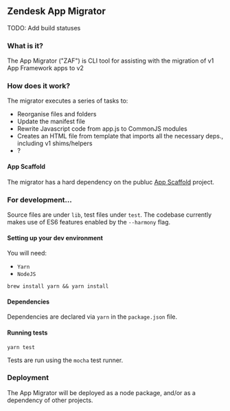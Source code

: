 ## Zendesk App Migrator

TODO: Add build statuses

### What is it?

The App Migrator ("ZAF") is CLI tool for assisting with the migration of v1 App Framework apps to v2

### How does it work?

The migrator executes a series of tasks to:
- Reorganise files and folders
- Update the manifest file
- Rewrite Javascript code from app.js to CommonJS modules
- Creates an HTML file from template that imports all the necessary deps., including v1 shims/helpers
- ?

#### App Scaffold

The migrator has a hard dependency on the publuc [App Scaffold](https://github.com/zendesk/app_scaffold) project.

### For development...

Source files are under `lib`, test files under `test`.  The codebase currently makes use of ES6 features enabled by the `--harmony` flag.

#### Setting up your dev environment

You will need:

* `Yarn`
* `NodeJS`

`brew install yarn && yarn install`

#### Dependencies

Dependencies are declared via `yarn` in the `package.json` file.

#### Running tests

`yarn test`

Tests are run using the `mocha` test runner.

### Deployment

The App Migrator will be deployed as a node package, and/or as a dependency of other projects.
